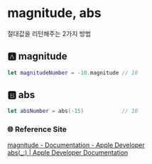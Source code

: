 # magnitude, abs
절대값을 리턴해주는 2가지 방법

## 🅰️ magnitude
```Swift
let magnitudeNumber = -10.magnitude // 10
```

## 🅱️ abs
```Swift
let absNumber = abs(-15)            // 10
```

### 🌐 Reference Site
[magnitude - Documentation - Apple Developer](https://developer.apple.com/documentation/swift/numeric/magnitude-swift.property)   
[abs(_:) | Apple Developer Documentation](https://developer.apple.com/documentation/swift/abs(_:))   